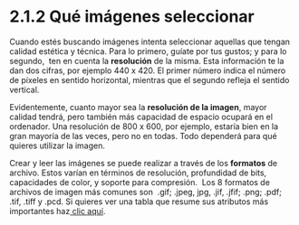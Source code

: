 # 2.1.2 Qué imágenes seleccionar

Cuando estés buscando imágenes intenta seleccionar aquellas que tengan calidad estética y técnica. Para lo primero, guíate por tus gustos; y para lo segundo,  ten en cuenta la **resolución** de la misma. Esta información te la dan dos cifras, por ejemplo 440 x 420. El primer número indica el número de píxeles en sentido horizontal, mientras que el segundo refleja el sentido vertical.

Evidentemente, cuanto mayor sea la **resolución de la imagen**, mayor calidad tendrá, pero también más capacidad de espacio ocupará en el ordenador. Una resolución de 800 x 600, por ejemplo, estaría bien en la gran mayoría de las veces, pero no en todas. Todo dependerá para qué quieres utilizar la imagen. 

Crear y leer las imágenes se puede realizar a través de los **formatos** de archivo. Estos varían en términos de resolución, profundidad de bits, capacidades de color, y soporte para compresión.  Los 8 formatos de archivos de imagen más comunes son  .gif; .jpeg, jpg, .jif, .jfif; .png; .pdf; .tif, .tiff y .pcd. Si quieres ver una tabla que resume sus atributos más importantes haz[ clic aquí](https://es.wikipedia.org/wiki/Anexo:Formatos_de_archivo#Gráficos).



